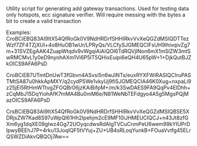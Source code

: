 
Utility script for generating add gateway transactions. Used for testing data only hotspots, ecc signature verifier. Will require messing with the bytes a bit to create a valid transaction

Examples:
CroBCiEBQ83AI9ItX54QfRoGk0V9NdHRDrfSHHIRkvVvXeQGZdMSIQDTTezWzf7ZF4TZjXUl+4o8HuOB1wUr/LPRyQs/VLCfySJGMEQCIFsUH9lhivqivZg7m+31SVZEgAAK4ZuapWtqdv9vWgqiAiAiQOI6TdRQVjlNon6mX1mSlZW3mtSwRMCMvL1y0eD9nyohAXm1Vi6P5lT5QHixEuipi6eQH4U65pW+1+DjkQutBJZkOICS9AFA6PsD

CroBCiEB7UTmtDnUwT3fGbvn4ASvsi5n6wJiNTs/euxRYXFWiRASIQCIruPASTMtSA87u0hkkApMXY/q2cydP5We1vkyUj9fiSJGMEQCIA46K0Xug+nxpaLi9z25jEI5RtHmWTtvgZFOQBr06jzKAiBifpM+/m/k3SwDAES9FA9QqPv4ElDhh+zCqMbJ15DqYiohAfK7mMA4Bu0mM6e/N81WeNbTEFdgyo4A5g5MgsPQjMazOICS9AFA6PsD

CrsBCiEBQ83AI9ItX54QfRoGk0V9NdHRDrfSHHIRkvVvXeQGZdMSIQBSE5XDRjsZW7Kad8S97uWpQl61Hh2Ipehjm2cE9MF10iJHMEUCIQCJ+n43Jt8zfGXm6yg1dqXE09glwz4Gg72UOyqcdwsRdAIgTVCuCnmPeU6wem99kYIUPrDIpwyBEEhJ7P+4rku13JoqIQF5tVYuj+ZU+UB4sRLoqYunkB+FOuaVvtfg45ELrQSWZDiAkvQBQOj7Aw==